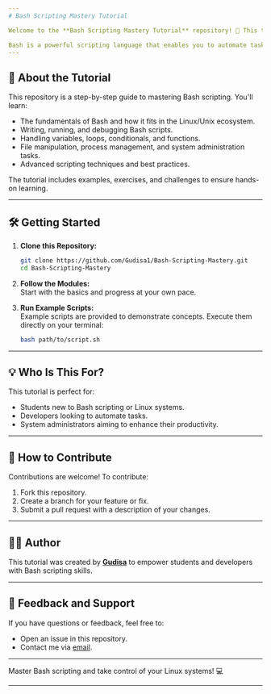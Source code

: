 ```yaml
---
# Bash Scripting Mastery Tutorial

Welcome to the **Bash Scripting Mastery Tutorial** repository! 🐚 This tutorial is designed to help students and aspiring developers learn the art of Bash scripting from scratch.

Bash is a powerful scripting language that enables you to automate tasks, manage systems, and improve productivity. By the end of this tutorial, you'll be equipped to write efficient Bash scripts for a wide range of applications.
---
```


## 📖 About the Tutorial

This repository is a step-by-step guide to mastering Bash scripting. You'll learn:

- The fundamentals of Bash and how it fits in the Linux/Unix ecosystem.
- Writing, running, and debugging Bash scripts.
- Handling variables, loops, conditionals, and functions.
- File manipulation, process management, and system administration tasks.
- Advanced scripting techniques and best practices.

The tutorial includes examples, exercises, and challenges to ensure hands-on learning.

---

## 🛠️ Getting Started

1. **Clone this Repository:**

   ```bash
   git clone https://github.com/Gudisa1/Bash-Scripting-Mastery.git
   cd Bash-Scripting-Mastery
   ```

2. **Follow the Modules:**  
   Start with the basics and progress at your own pace.

3. **Run Example Scripts:**  
   Example scripts are provided to demonstrate concepts. Execute them directly on your terminal:
   ```bash
   bash path/to/script.sh
   ```

---

## 💡 Who Is This For?

This tutorial is perfect for:

- Students new to Bash scripting or Linux systems.
- Developers looking to automate tasks.
- System administrators aiming to enhance their productivity.

---

## 🤝 How to Contribute

Contributions are welcome! To contribute:

1. Fork this repository.
2. Create a branch for your feature or fix.
3. Submit a pull request with a description of your changes.

---

## 🧑‍💻 Author

This tutorial was created by **[Gudisa](https://github.com/Gudisa1)** to empower students and developers with Bash scripting skills.

---

## 🌟 Feedback and Support

If you have questions or feedback, feel free to:

- Open an issue in this repository.
- Contact me via [email](gudisagebi1@gmail.com).

---

Master Bash scripting and take control of your Linux systems! 💻

---
